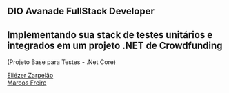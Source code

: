 ## DIO Avanade FullStack Developer

## Implementando sua stack de testes unitários e integrados em um projeto .NET de Crowdfunding

(Projeto Base para Testes - .Net Core)

[Eliézer Zarpelão](https://github.com/elizarp)<br>
[Marcos Freire](https://github.com/marcosfreire)
